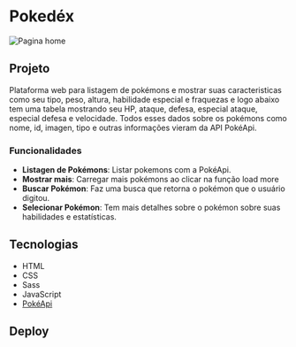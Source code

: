# Pokedéx


 
![Pagina home](https://ibb.co/hyK67Mn)


## Projeto
Plataforma web para listagem de pokémons e mostrar suas caracteristicas como seu tipo, peso, altura, habilidade especial e fraquezas e logo abaixo tem uma tabela mostrando seu HP, ataque, defesa, especial ataque, especial defesa e velocidade. Todos esses dados sobre os pokémons como nome, id, imagen, tipo e outras informações vieram da API PokéApi.

### Funcionalidades

* **Listagen de Pokémons**: Listar pokemons com a PokéApi.
* **Mostrar mais**: Carregar mais pokémons ao clicar na função load more
* **Buscar Pokémon**: Faz uma busca que retorna o pokémon que o usuário digitou.
* **Selecionar Pokémon**: Tem mais detalhes sobre o pokémon sobre suas habilidades e estatísticas.

## Tecnologias
* HTML
* CSS
* Sass
* JavaScript
* [PokéApi](https://pokeapi.co/)

## Deploy

